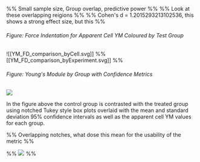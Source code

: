 
%% Small sample size, Group overlap, predictive power %%
%% Look at these overlapping reigions %%
%% Cohen's d = 1.2015293213102536, this shows a strong effect size, but this  %%
###### Figure: Force Indentation for Apparent Cell YM Coloured by Test Group

![[YM_FD_comparison_byCell.svg]]
%% [[YM_FD_comparison_byExperiment.svg]] %%


###### Figure: Young's Module by Group with Confidence Metrics

![](YM_CI_byGroup.svg)

In the figure above the control group is contrasted with the treated group using notched Tukey style box plots overlaid with the mean and standard deviation 95% confidence intervals as well as the apparent cell YM values for each group. 


%% Overlapping notches, what dose this mean for the usability of the metric %%

%% ![](Group_PDFs_LimCases.svg) %%